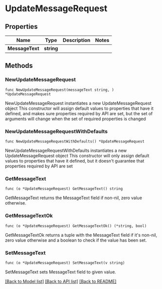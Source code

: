 # UpdateMessageRequest

## Properties

Name | Type | Description | Notes
------------ | ------------- | ------------- | -------------
**MessageText** | **string** |  | 

## Methods

### NewUpdateMessageRequest

`func NewUpdateMessageRequest(messageText string, ) *UpdateMessageRequest`

NewUpdateMessageRequest instantiates a new UpdateMessageRequest object
This constructor will assign default values to properties that have it defined,
and makes sure properties required by API are set, but the set of arguments
will change when the set of required properties is changed

### NewUpdateMessageRequestWithDefaults

`func NewUpdateMessageRequestWithDefaults() *UpdateMessageRequest`

NewUpdateMessageRequestWithDefaults instantiates a new UpdateMessageRequest object
This constructor will only assign default values to properties that have it defined,
but it doesn't guarantee that properties required by API are set

### GetMessageText

`func (o *UpdateMessageRequest) GetMessageText() string`

GetMessageText returns the MessageText field if non-nil, zero value otherwise.

### GetMessageTextOk

`func (o *UpdateMessageRequest) GetMessageTextOk() (*string, bool)`

GetMessageTextOk returns a tuple with the MessageText field if it's non-nil, zero value otherwise
and a boolean to check if the value has been set.

### SetMessageText

`func (o *UpdateMessageRequest) SetMessageText(v string)`

SetMessageText sets MessageText field to given value.



[[Back to Model list]](../README.md#documentation-for-models) [[Back to API list]](../README.md#documentation-for-api-endpoints) [[Back to README]](../README.md)


